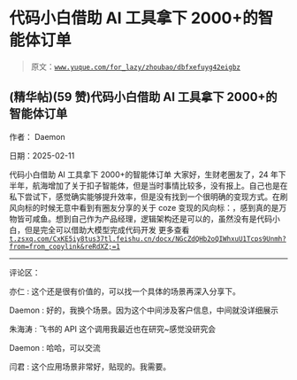 # 代码小白借助 AI 工具拿下 2000+的智能体订单

> 原文：[`www.yuque.com/for_lazy/zhoubao/dbfxefuyg42eigbz`](https://www.yuque.com/for_lazy/zhoubao/dbfxefuyg42eigbz)

## (精华帖)(59 赞)代码小白借助 AI 工具拿下 2000+的智能体订单

作者： Daemon

日期：2025-02-11

代码小白借助 AI 工具拿下 2000+的智能体订单
大家好，生财老圈友了，24 年下半年，航海增加了关于扣子智能体，但是当时事情比较多，没有报上。自己也是在私下尝试下，感觉确实能够提升效率，但是没有找到一个很明确的变现方式。在刷风向标的时候无意中看到有圈友分享的关于 coze 变现的风向标：，感到真的是万物皆可咸鱼。想到自己作为产品经理，逻辑架构还是可以的，虽然没有是代码小白，但是完全可以借助大模型完成代码开发
更多查看[`t.zsxq.com/CxKE5`](https://t.zsxq.com/CxKE5)[`iy8tus37tl.feishu.cn/docx/NGcZdQHb2oQIWhxuU1Tcps9Unmh?from=from_copylink&reRdXZ;=1`](https://iy8tus37tl.feishu.cn/docx/NGcZdQHb2oQIWhxuU1Tcps9Unmh?from=from_copylink&reRdXZ;=1)

* * *

评论区：

亦仁 : 这个还是很有价值的，可以找一个具体的场景再深入分享下。

Daemon : 好的，我换个场景。因为这个中间涉及客户信息，中间就没详细展示

朱海涛 : 飞书的 API 这个调用我最近也在研究~感觉没研究会

Daemon : 哈哈，可以交流

闫君 : 这个应用场景非常好，贴现的。我需要。